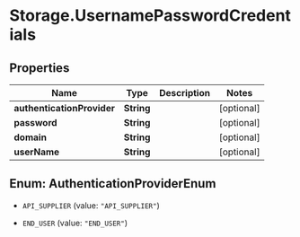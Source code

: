 # Storage.UsernamePasswordCredentials

## Properties
Name | Type | Description | Notes
------------ | ------------- | ------------- | -------------
**authenticationProvider** | **String** |  | [optional] 
**password** | **String** |  | [optional] 
**domain** | **String** |  | [optional] 
**userName** | **String** |  | [optional] 


<a name="AuthenticationProviderEnum"></a>
## Enum: AuthenticationProviderEnum


* `API_SUPPLIER` (value: `"API_SUPPLIER"`)

* `END_USER` (value: `"END_USER"`)




